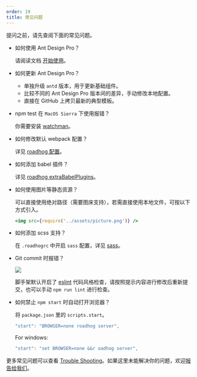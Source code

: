 ```yaml
---
order: 19
title: 常见问题
---
```


提问之前，请先查阅下面的常见问题。

- 如何使用 Ant Design Pro？

  请阅读文档 [开始使用](./getting-started)。

- 如何更新 Ant Design Pro？

  - 单独升级 `antd` 版本，用于更新基础组件。
  - 比较不同的 Ant Design Pro 版本间的差异，手动修改本地配置。
  - 直接在 GitHub 上拷贝最新的典型模板。

- npm test 在 `MacOS Sierra` 下使用报错？

  你需要安装 [watchman](https://github.com/facebookincubator/create-react-app/blob/master/packages/react-scripts/template/README.md#npm-test-hangs-on-macos-sierra)。

- 如何修改默认 webpack 配置？

  详见 [roadhog 配置](https://github.com/sorrycc/roadhog#%E9%85%8D%E7%BD%AE)。

- 如何添加 babel 插件？

  详见 [roadhog extraBabelPlugins](https://github.com/sorrycc/roadhog#extrababelplugins)。

- 如何使用图片等静态资源？

  可以直接使用绝对路径（需要图床支持），若需直接使用本地文件，可按以下方式引入。

  ```jsx
  <img src={require('../assets/picture.png')} />
  ```

- 如何添加 scss 支持？

  在 `.roadhogrc` 中开启 `sass` 配置，详见 [sass](https://github.com/sorrycc/roadhog#sass)。

- Git commit 时报错？

  ![](https://gw.alipayobjects.com/zos/rmsportal/KkPUhMMpGtEdhSGfxxKz.png)

  脚手架默认开启了 [eslint](http://eslint.org/) 代码风格检查，请按照提示内容进行修改后重新提交，也可以手动 `npm run lint` 进行检查。

- 如何禁止 `npm start` 时自动打开浏览器？

  将 `package.json` 里的 `scripts.start`。

  ```js
  "start": "BROWSER=none roadhog server",
  ```

  For windows:

  ```js
  "start": "set BROWSER=none &&r oadhog server",
  ```

更多常见问题可以查看 [Trouble Shooting](https://github.com/facebookincubator/create-react-app/blob/master/packages/react-scripts/template/README.md#troubleshooting)。如果这里未能解决你的问题，欢迎[报告给我们](https://github.com/ant-design/ant-design-pro/issues)。
